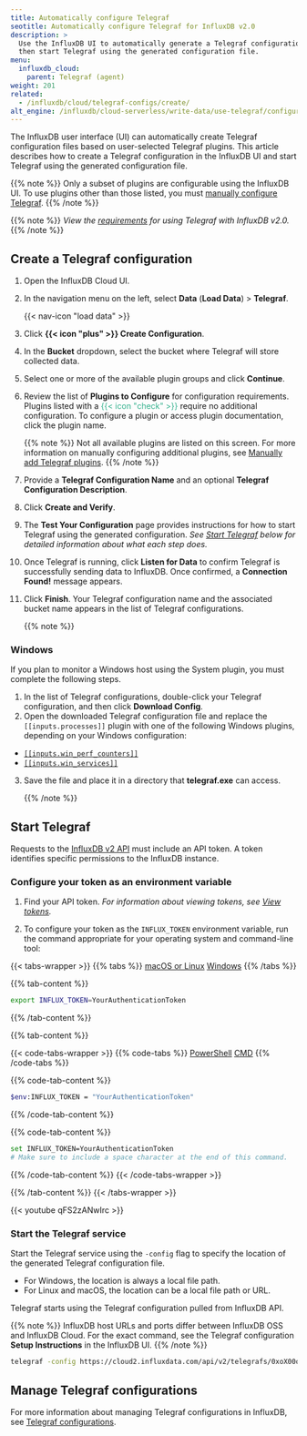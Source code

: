 ```yaml
---
title: Automatically configure Telegraf
seotitle: Automatically configure Telegraf for InfluxDB v2.0
description: >
  Use the InfluxDB UI to automatically generate a Telegraf configuration,
  then start Telegraf using the generated configuration file.
menu:
  influxdb_cloud:
    parent: Telegraf (agent)
weight: 201
related:
  - /influxdb/cloud/telegraf-configs/create/
alt_engine: /influxdb/cloud-serverless/write-data/use-telegraf/configure/auto-config/
---
```


The InfluxDB user interface (UI) can automatically create
Telegraf configuration files based on user-selected Telegraf plugins.
This article describes how to create a Telegraf configuration in the InfluxDB UI and
start Telegraf using the generated configuration file.

{{% note %}}
Only a subset of plugins are configurable using the InfluxDB UI.
To use plugins other than those listed, you must [manually configure Telegraf](/influxdb/cloud/write-data/no-code/use-telegraf/manual-config).
{{% /note %}}

{{% note %}}
_View the [requirements](/influxdb/cloud/write-data/no-code/use-telegraf#requirements)
for using Telegraf with InfluxDB v2.0._
{{% /note %}}

## Create a Telegraf configuration

1. Open the InfluxDB Cloud UI.
2. In the navigation menu on the left, select **Data** (**Load Data**) > **Telegraf**.

    {{< nav-icon "load data" >}}

4. Click **{{< icon "plus" >}} Create Configuration**.
5. In the **Bucket** dropdown, select the bucket where Telegraf will store collected data.
6. Select one or more of the available plugin groups and click **Continue**.
7. Review the list of **Plugins to Configure** for configuration requirements.
   Plugins listed with a <span style="color:#32B08C">{{< icon "check" >}}</span>
   require no additional configuration.
   To configure a plugin or access plugin documentation, click the plugin name.

   {{% note %}}
   Not all available plugins are listed on this screen. For more information on manually configuring additional plugins, see [Manually add Telegraf plugins](/influxdb/cloud/write-data/no-code/use-telegraf/manual-config/).
   {{% /note %}}

8. Provide a **Telegraf Configuration Name** and an optional **Telegraf Configuration Description**.
9. Click **Create and Verify**.
10. The **Test Your Configuration** page provides instructions for how to start
   Telegraf using the generated configuration.
   _See [Start Telegraf](#start-telegraf) below for detailed information about what each step does._
11. Once Telegraf is running, click **Listen for Data** to confirm Telegraf is successfully
   sending data to InfluxDB.
   Once confirmed, a **Connection Found!** message appears.
12. Click **Finish**. Your Telegraf configuration name and the associated bucket name appears
   in the list of Telegraf configurations.

    {{% note %}}

### Windows

If you plan to monitor a Windows host using the System plugin, you must complete the following steps.

1. In the list of Telegraf configurations, double-click your
    Telegraf configuration, and then click **Download Config**.
2. Open the downloaded Telegraf configuration file and replace the `[[inputs.processes]]` plugin with one of the following Windows plugins, depending on your Windows configuration:

  - [`[[inputs.win_perf_counters]]`](https://github.com/influxdata/telegraf/tree/master/plugins/inputs/win_perf_counters)
  -  [`[[inputs.win_services]]`](https://github.com/influxdata/telegraf/tree/master/plugins/inputs/win_services)

3. Save the file and place it in a directory that **telegraf.exe** can access.

    {{% /note %}}

## Start Telegraf

Requests to the [InfluxDB v2 API](/influxdb/cloud/reference/api/) must include an API token.
A token identifies specific permissions to the InfluxDB instance.

### Configure your token as an environment variable

1. Find your API token. _For information about viewing tokens, see [View tokens](/influxdb/cloud/security/tokens/view-tokens/)._

2. To configure your token as the `INFLUX_TOKEN` environment variable, run the command appropriate for your operating system and command-line tool:

{{< tabs-wrapper >}}
{{% tabs %}}
[macOS or Linux](#)
[Windows](#)
{{% /tabs %}}

{{% tab-content %}}
```sh
export INFLUX_TOKEN=YourAuthenticationToken
```
{{% /tab-content %}}

{{% tab-content %}}

{{< code-tabs-wrapper >}}
{{% code-tabs %}}
[PowerShell](#)
[CMD](#)
{{% /code-tabs %}}

{{% code-tab-content %}}
```sh
$env:INFLUX_TOKEN = "YourAuthenticationToken"
```
{{% /code-tab-content %}}

{{% code-tab-content %}}
```sh
set INFLUX_TOKEN=YourAuthenticationToken
# Make sure to include a space character at the end of this command.
```
{{% /code-tab-content %}}
{{< /code-tabs-wrapper >}}

{{% /tab-content %}}
{{< /tabs-wrapper >}}

{{< youtube qFS2zANwIrc >}}

### Start the Telegraf service

Start the Telegraf service using the `-config` flag to specify the location of the generated Telegraf configuration file.

- For Windows, the location is always a local file path.
- For Linux and macOS, the location can be a local file path or URL.

Telegraf starts using the Telegraf configuration pulled from InfluxDB API.

{{% note %}}
InfluxDB host URLs and ports differ between InfluxDB OSS and InfluxDB Cloud.
For the exact command, see the Telegraf configuration **Setup Instructions** in the InfluxDB UI.
{{% /note %}}

```sh
telegraf -config https://cloud2.influxdata.com/api/v2/telegrafs/0xoX00oOx0xoX00o
```

## Manage Telegraf configurations

For more information about managing Telegraf configurations in InfluxDB, see
[Telegraf configurations](/influxdb/cloud/telegraf-configs/).
